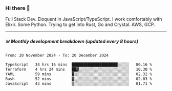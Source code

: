### Hi there 👋

Full Stack Dev. Eloquent in JavaScript/TypeScript. I work comfortably with Elixir. Some Python. Trying to get into Rust, Go and Crystal. AWS, GCP.

***

##### 📊 Monthly development breakdown (updated every 8 hours)

<!--START_SECTION:waka-->

```txt
From: 20 November 2024 - To: 20 December 2024

TypeScript   34 hrs 16 mins  ████████████████████░░░░░   80.16 %
Terraform    4 hrs 24 mins   ██▓░░░░░░░░░░░░░░░░░░░░░░   10.30 %
YAML         59 mins         ▓░░░░░░░░░░░░░░░░░░░░░░░░   02.32 %
Bash         52 mins         ▓░░░░░░░░░░░░░░░░░░░░░░░░   02.03 %
JavaScript   43 mins         ▒░░░░░░░░░░░░░░░░░░░░░░░░   01.71 %
```

<!--END_SECTION:waka-->
